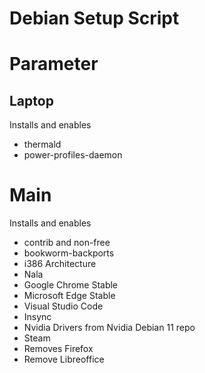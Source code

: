 # Debian Setup Script
# Parameter
## Laptop

Installs and enables

* thermald
* power-profiles-daemon
# Main

Installs and enables

* contrib and non-free
* bookworm-backports
* i386 Architecture
* Nala
* Google Chrome Stable
* Microsoft Edge Stable
* Visual Studio Code
* Insync
* Nvidia Drivers from Nvidia Debian 11 repo
* Steam
* Removes Firefox
* Remove Libreoffice